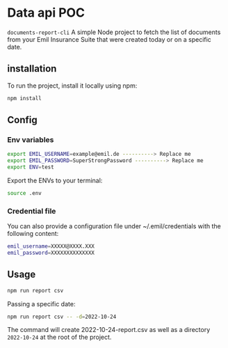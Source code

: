 # Data api POC

`documents-report-cli` A simple Node project to fetch the list of documents from your Emil Insurance Suite that were created today or on a specific date.

## installation

To run the project, install it locally using npm:

```bash
npm install
```

## Config
### Env variables

```bash
export EMIL_USERNAME=example@emil.de ----------> Replace me
export EMIL_PASSWORD=SuperStrongPassword ----------> Replace me
export ENV=test
```

Export the ENVs to your terminal:

```bash
source .env
```

### Credential file

You can also provide a configuration file under ~/.emil/credentials with the following content:

```bash 
emil_username=XXXXX@XXXX.XXX
emil_password=XXXXXXXXXXXXXX
```

## Usage

```bash
npm run report csv
```

Passing a specific date:

```bash
npm run report csv -- -d=2022-10-24
```

The command will create 2022-10-24-report.csv as well as a directory `2022-10-24` at the root of the project.
